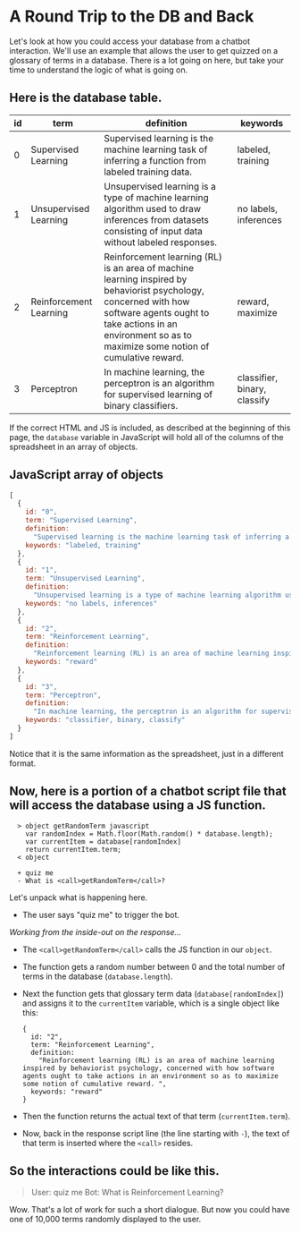 # A Round Trip to the DB and Back

Let's look at how you could access your database from a chatbot interaction. We'll use an example that allows the user to get quizzed on a glossary of terms in a database. There is a lot going on here, but take your time to understand the logic of what is going on.

## Here is the database table.

| id | term | definition | keywords |
| --- | --- | --- | --- |
| 0 | Supervised Learning | Supervised learning is the machine learning task of inferring a function from labeled training data. | labeled, training |
| 1 | Unsupervised Learning | Unsupervised learning is a type of machine learning algorithm used to draw inferences from datasets consisting of input data without labeled responses. | no labels, inferences |
| 2 | Reinforcement Learning | Reinforcement learning \(RL\) is an area of machine learning inspired by behaviorist psychology, concerned with how software agents ought to take actions in an environment so as to maximize some notion of cumulative reward. | reward, maximize |
| 3 | Perceptron | In machine learning, the perceptron is an algorithm for supervised learning of binary classifiers. | classifier, binary, classify |

If the correct HTML and JS is included, as described at the beginning of this page, the `database` variable in JavaScript will hold all of the columns of the spreadsheet in an array of objects.

## JavaScript array of objects

```javascript
[
  {
    id: "0",
    term: "Supervised Learning",
    definition:
      "Supervised learning is the machine learning task of inferring a function from labeled training data.",
    keywords: "labeled, training"
  },
  {
    id: "1",
    term: "Unsupervised Learning",
    definition:
      "Unsupervised learning is a type of machine learning algorithm used to draw inferences from datasets consisting of input data without labeled responses.",
    keywords: "no labels, inferences"
  },
  {
    id: "2",
    term: "Reinforcement Learning",
    definition:
      "Reinforcement learning (RL) is an area of machine learning inspired by behaviorist psychology, concerned with how software agents ought to take actions in an environment so as to maximize some notion of cumulative reward. ",
    keywords: "reward"
  },
  {
    id: "3",
    term: "Perceptron",
    definition:
      "In machine learning, the perceptron is an algorithm for supervised learning of binary classifiers.",
    keywords: "classifier, binary, classify"
  }
]
```

Notice that it is the same information as the spreadsheet, just in a different format.

## Now, here is a portion of a chatbot script file that will access the database using a JS function.

```text
  > object getRandomTerm javascript
    var randomIndex = Math.floor(Math.random() * database.length);
    var currentItem = database[randomIndex]
    return currentItem.term;
  < object

  + quiz me
  - What is <call>getRandomTerm</call>?
```

Let's unpack what is happening here.

* The user says "quiz me" to trigger the bot. 

_Working from the inside-out on the response..._

* The `<call>getRandomTerm</call>` calls the JS function in our `object`. 
* The function gets a random number between 0 and the total number of terms in the database \(`database.length`\). 
* Next the function gets that glossary term data \(`database[randomIndex]`\) and assigns it to the `currentItem` variable, which is a single object like this:

  ```text
  {
    id: "2",
    term: "Reinforcement Learning",
    definition:
      "Reinforcement learning (RL) is an area of machine learning inspired by behaviorist psychology, concerned with how software agents ought to take actions in an environment so as to maximize some notion of cumulative reward. ",
    keywords: "reward"
  }
  ```

* Then the function returns the actual text of that term \(`currentItem.term`\).
* Now, back in the response script line \(the line starting with `-`\), the text of that term is inserted where the `<call>` resides.

## So the interactions could be like this.

> User: quiz me Bot: What is Reinforcement Learning?

Wow. That's a lot of work for such a short dialogue. But now you could have one of 10,000 terms randomly displayed to the user.

